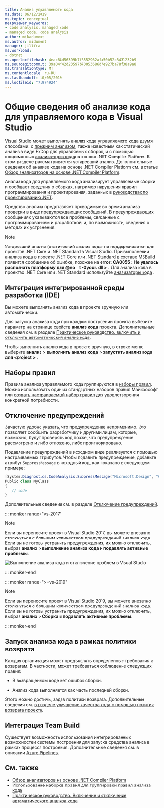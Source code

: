 ```yaml
---
title: Анализ управляемого кода
ms.date: 06/12/2019
ms.topic: conceptual
helpviewer_keywords:
- code analysis, managed code
- managed code, code analysis
author: mikadumont
ms.author: midumont
manager: jillfra
ms.workload:
- dotnet
ms.openlocfilehash: 4eac88d56399b7f8552962afa50b52c8431232b9
ms.sourcegitcommit: 39a04f42d23597b70053686d7e927ba78f38a9a8
ms.translationtype: MT
ms.contentlocale: ru-RU
ms.lasthandoff: 10/05/2019
ms.locfileid: "71974924"
---
```

# <a name="overview-of-code-analysis-for-managed-code-in-visual-studio"></a>Общие сведения об анализе кода для управляемого кода в Visual Studio

Visual Studio может выполнять анализ кода управляемого кода двумя способами: с [прежним анализом](../code-quality/walkthrough-analyzing-managed-code-for-code-defects.md), также известным как статический анализ в виде FxCop для управляемых сборок, и с помощью современных [анализаторов кода](../code-quality/roslyn-analyzers-overview.md)на основе .NET Compiler Platform. В этом разделе рассматривается устаревший анализ. Дополнительные сведения об анализе кода на основе .NET Compiler Platform см. в статье [Обзор анализаторов на основе .NET Compiler Platform](../code-quality/roslyn-analyzers-overview.md).

Анализ кода для управляемого кода анализирует управляемые сборки и сообщает сведения о сборках, например нарушения правил программирования и проектирования, заданных в [руководствах по проектированию .NET](/dotnet/standard/design-guidelines/).

Средство анализа представляет проводимые во время анализа проверки в виде предупреждающих сообщений. В предупреждающих сообщениях указываются все проблемы, связанные с программированием и разработкой, и, по возможности, сведения о методах их устранения.

> [!NOTE]
> Устаревший анализ (статический анализ кода) не поддерживается для проектов .NET Core и .NET Standard в Visual Studio. При выполнении анализа кода в проекте .NET Core или .NET Standard в составе MSBuild появится сообщение об ошибке, похожее на **error: CA0055 : Не удалось распознать платформу для @no__t -0your. dll >** . Для анализа кода в проектах .NET Core или .NET Standard используйте [анализаторы кода](../code-quality/roslyn-analyzers-overview.md) .

## <a name="ide-integrated-development-environment-integration"></a>Интеграция интегрированной среды разработки (IDE)

Вы можете выполнять анализ кода в проекте вручную или автоматически.

Для запуска анализа кода при каждом построении проекта выберите параметр на странице свойств **анализ кода** проекта. Дополнительные сведения см. в разделе [Практическое руководство. включить и отключить автоматический анализ кода](../code-quality/how-to-enable-and-disable-automatic-code-analysis-for-managed-code.md).

Чтобы выполнить анализ кода в проекте вручную, в строке меню выберите **анализ** > **выполнить анализ кода** > **запустить анализ кода для \<project >** .

## <a name="rule-sets"></a>Наборы правил

Правила анализа управляемого кода группируются в [наборы правил](../code-quality/using-rule-sets-to-group-code-analysis-rules.md). Можно использовать один из стандартных наборов правил Майкрософт или [создать настраиваемый набор правил](../code-quality/how-to-create-a-custom-rule-set.md) для удовлетворения конкретной потребности.

## <a name="suppress-warnings"></a>Отключение предупреждений

Зачастую удобно указать, что предупреждение неприменимо. Это позволяет сообщить разработчику и другими лицам, которые, возможно, будут проверять код позже, что предупреждение рассмотрено и либо отложено, либо проигнорировано.

Подавление предупреждений в исходном виде реализуется с помощью настраиваемых атрибутов. Чтобы подавить предупреждение, добавьте атрибут `SuppressMessage` в исходный код, как показано в следующем примере:

```csharp
[System.Diagnostics.CodeAnalysis.SuppressMessage("Microsoft.Design", "CA1039:ListsAreStrongTyped")]
Public class MyClass
{
   // code
}
```

Дополнительные сведения см. в разделе [Отключение предупреждений](../code-quality/in-source-suppression-overview.md).

::: moniker range="vs-2017"

> [!NOTE]
> Если вы переносите проект в Visual Studio 2017, вы можете внезапно столкнуться с большим количеством предупреждений анализа кода. Если вы не готовы устранить предупреждения, их можно отключить, выбрав **анализ** > **выполнение анализа кода и подавлять активные проблемы**.
>
> ![Выполнение анализа кода и отключение проблем в Visual Studio](media/suppress-active-issues.png)

::: moniker-end

::: moniker range=">=vs-2019"

> [!NOTE]
> Если вы переносите проект в Visual Studio 2019, вы можете внезапно столкнуться с большим количеством предупреждений анализа кода. Если вы не готовы устранить предупреждения, их можно отключить, выбрав **анализ** > **Сборка и подавлять активные проблемы**.

::: moniker-end

## <a name="run-code-analysis-as-part-of-check-in-policy"></a>Запуск анализа кода в рамках политики возврата

Каждая организация может предъявлять определенные требования к возвратам. В частности, может требоваться соблюдение следующих правил:

- В возвращенном коде нет ошибок сборки.

- Анализ кода выполняется как часть последней сборки.

Этого можно достичь, задав политики возврата. Дополнительные сведения см. [в разделе улучшение качества кода с помощью политик возврата проекта](../code-quality/how-to-create-or-update-standard-code-analysis-check-in-policies.md).

## <a name="team-build-integration"></a>Интеграция Team Build

Существует возможность использования интегрированных возможностей системы построения для запуска средства анализа в рамках процесса построения. Дополнительные сведения см. в описании [Azure Pipelines](/azure/devops/pipelines/index?view=vsts).

## <a name="see-also"></a>См. также

- [Обзор анализаторов на основе .NET Compiler Platform](../code-quality/roslyn-analyzers-overview.md)
- [Использование наборов правил для группировки правил анализа кода](../code-quality/using-rule-sets-to-group-code-analysis-rules.md)
- [Практическое руководство. Включение и отключение автоматического анализа кода](../code-quality/how-to-enable-and-disable-automatic-code-analysis-for-managed-code.md)
